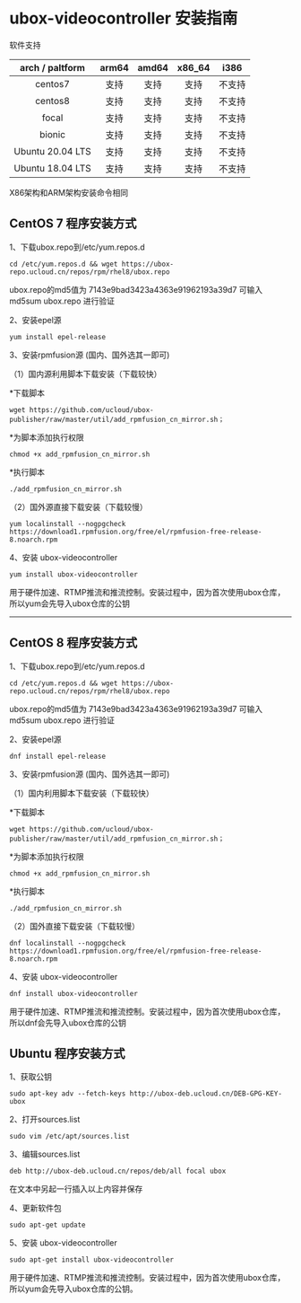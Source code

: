 # ubox-videocontroller 安装指南

软件支持

|  arch / paltform   |  arm64 |   amd64  | x86_64  | i386  |
|  :----:  | :----:  | :----:  | :----:  | :----:  |
| centos7  | 支持 | 支持 | 支持 | 不支持 |
| centos8  | 支持 | 支持 | 支持 | 不支持 |
|  focal  | 支持 | 支持 | 支持 | 不支持 |
|  bionic  | 支持 | 支持 | 支持 | 不支持 |
|  Ubuntu 20.04 LTS  | 支持 | 支持 | 支持 | 不支持 |
|  Ubuntu 18.04 LTS  | 支持 | 支持 | 支持 | 不支持 |


X86架构和ARM架构安装命令相同  
## CentOS 7 程序安装方式

1、下载ubox.repo到/etc/yum.repos.d

    cd /etc/yum.repos.d && wget https://ubox-repo.ucloud.cn/repos/rpm/rhel8/ubox.repo

ubox.repo的md5值为 7143e9bad3423a4363e91962193a39d7 可输入 md5sum ubox.repo 进行验证

2、安装epel源

    yum install epel-release

3、安装rpmfusion源  (国内、国外选其一即可)

（1）国内源利用脚本下载安装（下载较快）

   \*下载脚本  

    wget https://github.com/ucloud/ubox-publisher/raw/master/util/add_rpmfusion_cn_mirror.sh；

   \*为脚本添加执行权限  

    chmod +x add_rpmfusion_cn_mirror.sh

   \*执行脚本  

    ./add_rpmfusion_cn_mirror.sh

（2）国外源直接下载安装（下载较慢）

    yum localinstall --nogpgcheck https://download1.rpmfusion.org/free/el/rpmfusion-free-release-8.noarch.rpm

4、安装 ubox-videocontroller

    yum install ubox-videocontroller

用于硬件加速、RTMP推流和推流控制。安装过程中，因为首次使用ubox仓库，所以yum会先导入ubox仓库的公钥  

----------


## CentOS 8 程序安装方式

1、下载ubox.repo到/etc/yum.repos.d

    cd /etc/yum.repos.d && wget https://ubox-repo.ucloud.cn/repos/rpm/rhel8/ubox.repo

ubox.repo的md5值为 7143e9bad3423a4363e91962193a39d7 可输入 md5sum ubox.repo 进行验证

2、安装epel源

    dnf install epel-release

3、安装rpmfusion源   (国内、国外选其一即可)

（1）国内利用脚本下载安装（下载较快）

   \*下载脚本  

    wget https://github.com/ucloud/ubox-publisher/raw/master/util/add_rpmfusion_cn_mirror.sh；

   \*为脚本添加执行权限  

    chmod +x add_rpmfusion_cn_mirror.sh

   \*执行脚本  

    ./add_rpmfusion_cn_mirror.sh

（2）国外直接下载安装（下载较慢）

    dnf localinstall --nogpgcheck https://download1.rpmfusion.org/free/el/rpmfusion-free-release-8.noarch.rpm

4、安装 ubox-videocontroller

    dnf install ubox-videocontroller

用于硬件加速、RTMP推流和推流控制。安装过程中，因为首次使用ubox仓库，所以dnf会先导入ubox仓库的公钥  


## Ubuntu 程序安装方式
1、获取公钥

    sudo apt-key adv --fetch-keys http://ubox-deb.ucloud.cn/DEB-GPG-KEY-ubox                

2、打开sources.list

    sudo vim /etc/apt/sources.list

3、编辑sources.list

    deb http://ubox-deb.ucloud.cn/repos/deb/all focal ubox

在文本中另起一行插入以上内容并保存

4、更新软件包

    sudo apt-get update

5、安装 ubox-videocontroller

    sudo apt-get install ubox-videocontroller
    
用于硬件加速、RTMP推流和推流控制。安装过程中，因为首次使用ubox仓库，所以yum会先导入ubox仓库的公钥。 